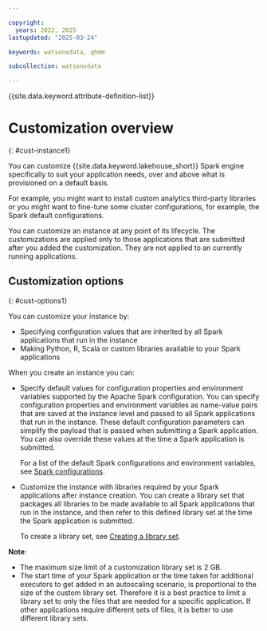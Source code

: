 ```yaml
---

copyright:
  years: 2022, 2025
lastupdated: "2025-03-24"

keywords: watsonxdata, qhmm

subcollection: watsonxdata

---
```


{{site.data.keyword.attribute-definition-list}}

# Customization overview
{: #cust-instance1}

You can customize {{site.data.keyword.lakehouse_short}} Spark engine specifically to suit your application needs, over and above what is provisioned on a default basis.

For example, you might want to install custom analytics third-party libraries or you might want to fine-tune some cluster configurations, for example, the Spark default configurations.

You can customize an instance at any point of its lifecycle. The customizations are applied only to those applications that are submitted after you added the customization. They are not applied to an currently running applications.

## Customization options
{: #cust-options1}

You can customize your instance by:
-	Specifying configuration values that are inherited by all Spark applications that run in the instance
- Making Python, R, Scala or custom libraries available to your Spark applications

When you create an instance you can:

- Specify default values for configuration properties and environment variables supported by the Apache Spark configuration. You can specify configuration properties and environment variables as name-value pairs that are saved at the instance level and passed to all Spark applications that run in the instance. These default configuration parameters can simplify the payload that is passed when submitting a Spark application. You can also override these values at the time a Spark application is submitted.

    For a list of the default Spark configurations and environment variables, see [Spark configurations](https://spark.apache.org/docs/latest/configuration.html).
- Customize the instance with libraries required by your Spark applications after instance creation. You can create a library set that packages all libraries to be made available to all Spark applications that run in the instance, and then refer to this defined library set at the time the Spark application is submitted.

    To create a library set, see [Creating a library set](/docs/watsonxdata?topic=watsonxdata-create-lib-set).

**Note**:

- The maximum size limit of a customization library set is 2 GB.
- The start time of your Spark application or the time taken for additional executors to get added in an autoscaling scenario, is proportional to the size of the custom library set. Therefore it is a best practice to limit a library set to only the files that are  needed for a specific application. If other applications require different sets of files, it is better to use different library sets.
